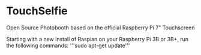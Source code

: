 # TouchSelfie
Open Source Photobooth based on the official Raspberry Pi 7" Touchscreen

Starting with a new install of Raspian on your Raspberry Pi 3B or 3B+, run the following commands:
'''sudo apt-get update'''
